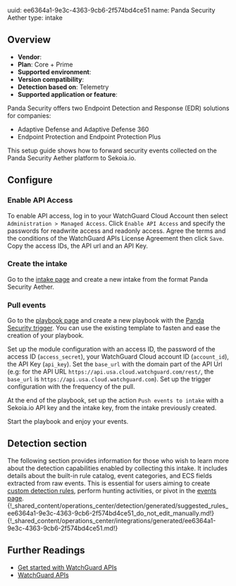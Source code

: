 uuid: ee6364a1-9e3c-4363-9cb6-2f574bd4ce51
name: Panda Security Aether
type: intake

## Overview
- **Vendor**:
- **Plan**: Core + Prime
- **Supported environment**:
- **Version compatibility**:
- **Detection based on**: Telemetry
- **Supported application or feature**:

Panda Security offers two Endpoint Detection and Response (EDR) solutions for companies:

- Adaptive Defense and Adaptive Defense 360
- Endpoint Protection and Endpoint Protection Plus

This setup guide shows how to forward security events collected on the Panda Security Aether platform to Sekoia.io.



## Configure

### Enable API Access

To enable API access, log in to your WatchGuard Cloud Account then select `Administration > Managed Access`.
Click `Enable API Access` and specify the passwords for readwrite access and readonly access. Agree the terms and the conditions of the WatchGuard APIs License Agreement then click `Save`.
Copy the access IDs, the API url and an API Key.


### Create the intake

Go to the [intake page](https://app.sekoia.io/operations/intakes) and create a new intake from the format Panda Security Aether.


### Pull events

Go to the [playbook page](https://app.sekoia.io/operations/playbooks) and create a new playbook with the [Panda Security trigger](../../../automate/library/panda-security.md#fetch-security-events). You can use the existing template to fasten and ease the creation of your playbook.

Set up the module configuration with an access ID, the password of the access ID (`access_secret`), your WatchGuard Cloud account ID (`account_id`), the API Key (`api_key`).
Set the `base_url` with the domain part of the API Url (e.g: for the API URL `https://api.usa.cloud.watchguard.com/rest/`, the `base_url` is `https://api.usa.cloud.watchguard.com`).
Set up the trigger configuration with the frequency of the pull.

At the end of the playbook, set up the action `Push events to intake` with a Sekoia.io API key and the intake key, from the intake previously created.

Start the playbook and enjoy your events.



## Detection section

The following section provides information for those who wish to learn more about the detection capabilities enabled by collecting this intake. It includes details about the built-in rule catalog, event categories, and ECS fields extracted from raw events. This is essential for users aiming to create [custom detection rules](/docs/xdr/features/detect/sigma.md), perform hunting activities, or pivot in the [events page](/docs/xdr/features/investigate/events.md).
{!_shared_content/operations_center/detection/generated/suggested_rules_ee6364a1-9e3c-4363-9cb6-2f574bd4ce51_do_not_edit_manually.md!}
{!_shared_content/operations_center/integrations/generated/ee6364a1-9e3c-4363-9cb6-2f574bd4ce51.md!}

## Further Readings

- [Get started with WatchGuard APIs](https://www.watchguard.com/help/docs/api/Content/en-US/api_get_started/get_started.html)
- [WatchGuard APIs](https://www.watchguard.com/help/docs/api/Content/en-US/home.html)
